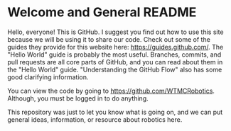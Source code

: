 # Welcome and General README

Hello, everyone! This is GitHub. I suggest you find out how to use this site because we will be using it to share our code. Check out some of the guides they provide for this website here: https://guides.github.com/. The "Hello World" guide is probably the most useful. 
Branches, commits, and pull requests are all core parts of GitHub, and you can read about them in the "Hello World" guide. "Understanding the GitHub Flow" also has some good clarifying information.
 
You can view the code by going to https://github.com/WTMCRobotics. Although, you must be logged in to do anything.

This repository was just to let you know what is going on, and we can put general ideas, information, or resource about robotics here.
 
